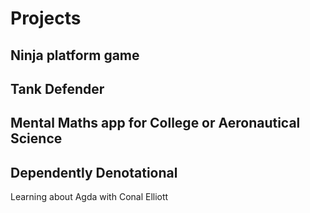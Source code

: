 # Projects


## Ninja platform game

## Tank Defender

## Mental Maths app for College or Aeronautical Science

## Dependently Denotational

Learning about Agda with Conal Elliott
